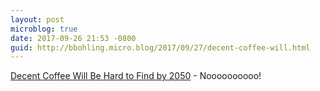 ```yaml
---
layout: post
microblog: true
date: 2017-09-26 21:53 -0800
guid: http://bbohling.micro.blog/2017/09/27/decent-coffee-will.html
---
```

[Decent Coffee Will Be Hard to Find by 2050](https://apple.news/A-9BDol3sQ8yTt3P3Hc44IA) - Noooooooooo!
